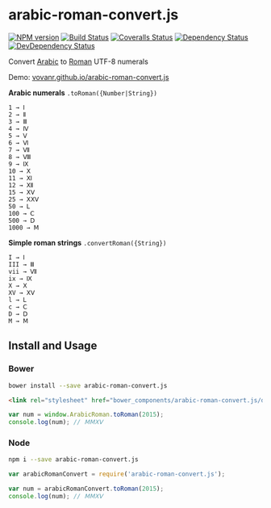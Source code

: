 # arabic-roman-convert.js

[![NPM version][npm-image]][npm-url]
[![Build Status][travis-image]][travis-url]
[![Coveralls Status][coveralls-image]][coveralls-url]
[![Dependency Status][depstat-image]][depstat-url]
[![DevDependency Status][depstat-dev-image]][depstat-dev-url]

Convert [Arabic](http://en.wikipedia.org/wiki/Arabic_numerals) to [Roman](http://en.wikipedia.org/wiki/Roman_numerals) UTF-8 numerals

Demo: [vovanr.github.io/arabic-roman-convert.js](https://vovanr.github.io/arabic-roman-convert.js)

**Arabic numerals** `.toRoman({Number|String})`
```
1 → Ⅰ
2 → Ⅱ
3 → Ⅲ
4 → Ⅳ
5 → Ⅴ
6 → Ⅵ
7 → Ⅶ
8 → Ⅷ
9 → Ⅸ
10 → Ⅹ
11 → Ⅺ
12 → Ⅻ
15 → ⅩⅤ
25 → ⅩⅩⅤ
50 → Ⅼ
100 → Ⅽ
500 → Ⅾ
1000 → Ⅿ
```

**Simple roman strings** `.convertRoman({String})`
```
I → Ⅰ
III → Ⅲ
vii → Ⅶ
ix → Ⅸ
X → Ⅹ
XV → ⅩⅤ
l → Ⅼ
c → Ⅽ
D → Ⅾ
M → Ⅿ
```

## Install and Usage

### Bower
```sh
bower install --save arabic-roman-convert.js
```
```html
<link rel="stylesheet" href="bower_components/arabic-roman-convert.js/dist/arabic-roman-convert.min.js">
```
```js
var num = window.ArabicRoman.toRoman(2015);
console.log(num); // ⅯⅯⅩⅤ
```

### Node
```sh
npm i --save arabic-roman-convert.js
```
```js
var arabicRomanConvert = require('arabic-roman-convert.js');

var num = arabicRomanConvert.toRoman(2015);
console.log(num); // ⅯⅯⅩⅤ
```

[npm-url]: https://npmjs.org/package/arabic-roman-convert.js
[npm-image]: http://img.shields.io/npm/v/arabic-roman-convert.js.svg

[travis-url]: https://travis-ci.org/VovanR/arabic-roman-convert.js
[travis-image]: http://img.shields.io/travis/VovanR/arabic-roman-convert.js.svg

[coveralls-url]: https://coveralls.io/r/VovanR/arabic-roman-convert.js
[coveralls-image]: http://img.shields.io/coveralls/VovanR/arabic-roman-convert.js.svg

[depstat-url]: https://david-dm.org/VovanR/arabic-roman-convert.js
[depstat-image]: https://david-dm.org/VovanR/arabic-roman-convert.js.svg

[depstat-dev-url]: https://david-dm.org/VovanR/arabic-roman-convert.js
[depstat-dev-image]: https://david-dm.org/VovanR/arabic-roman-convert.js/dev-status.svg
